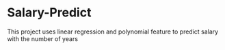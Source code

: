 # Salary-Predict
This project uses linear regression and polynomial feature to predict salary with the number of years
